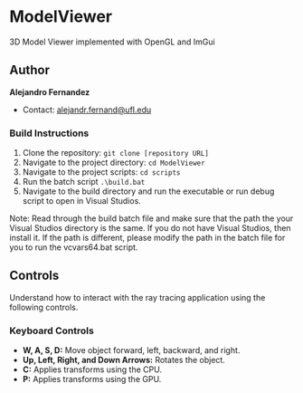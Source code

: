 # ModelViewer
3D Model Viewer implemented with OpenGL and ImGui

## Author
**Alejandro Fernandez**
- Contact: alejandr.fernand@ufl.edu

### Build Instructions
1. Clone the repository: `git clone [repository URL]`
2. Navigate to the project directory: `cd ModelViewer`
3. Navigate to the project scripts: `cd scripts`
4. Run the batch script `.\build.bat`
5. Navigate to the build directory and run the executable or run debug script to
open in Visual Studios.

Note: Read through the build batch file and make sure that the path the your Visual Studios directory is the same. If you do not have Visual Studios, then install it. If
the path is different, please modify the path in the batch file for you to run the vcvars64.bat script.

## Controls
Understand how to interact with the ray tracing application using the following controls.

### Keyboard Controls
- **W, A, S, D:** Move object forward, left, backward, and right.
- **Up, Left, Right, and Down Arrows:** Rotates the object.
- **C:** Applies transforms using the CPU.
- **P:** Applies transforms using the GPU.

